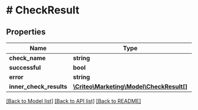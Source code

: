 # # CheckResult

## Properties

Name | Type | Description | Notes
------------ | ------------- | ------------- | -------------
**check_name** | **string** |  | [optional] 
**successful** | **bool** |  | [optional] 
**error** | **string** |  | [optional] 
**inner_check_results** | [**\Criteo\Marketing\Model\CheckResult[]**](CheckResult.md) |  | [optional] 

[[Back to Model list]](../../README.md#documentation-for-models) [[Back to API list]](../../README.md#documentation-for-api-endpoints) [[Back to README]](../../README.md)


